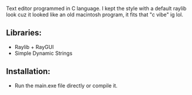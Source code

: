 Text editor programmed in C language. I kept the style with a default raylib look cuz it looked like an old macintosh program, it fits that "c vibe" ig lol.

## Libraries:
- Raylib + RayGUI
- Simple Dynamic Strings

## Installation:
- Run the main.exe file directly or compile it.
